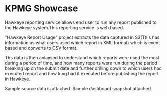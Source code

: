 # KPMG Showcase
Hawkeye reporting service allows end user to run any report published to the Hawkeye system.This reporting service is web based.

"Hawkeye Report Usage" project extracts the data captured in S3(This has information as what users used which report in XML format) which is event based and converts to CSV format.

Ths data is then anlaysed to understand which reports were used the most during a period of time, and how many reports were run during the period breaking up on the submit date 
and further drilling down to which users had executed report and how long had it executed before publishing the report in Hawkeye.

Sample source data is attached.
Sample dashboard snapshot attached.
